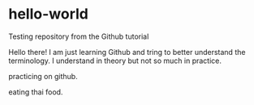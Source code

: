 # hello-world
Testing repository from the Github tutorial

Hello there! I am just learning Github and tring to better understand the terminology. I understand in theory but not so much in practice. 

practicing on github. 

eating thai food. 
